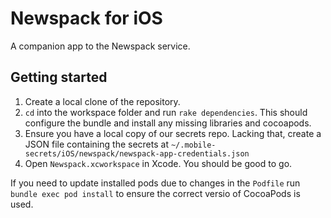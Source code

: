 # Newspack for iOS

A companion app to the Newspack service.



## Getting started

1. Create a local clone of the repository.
2. `cd` into the workspace folder and run `rake dependencies`. This should configure the bundle and install any missing libraries and cocoapods.
3. Ensure you have a local copy of our secrets repo. Lacking that, create a JSON file containing the secrets at `~/.mobile-secrets/iOS/newspack/newspack-app-credentials.json`
4. Open `Newspack.xcworkspace` in Xcode.  You should be good to go. 

If you need to update installed pods due to changes in the `Podfile` run `bundle exec pod install` to ensure the correct versio of CocoaPods is used.
